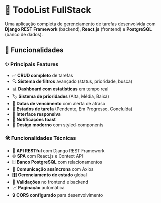 # 📝 TodoList FullStack

Uma aplicação completa de gerenciamento de tarefas desenvolvida com **Django REST Framework** (backend), **React.js** (frontend) e **PostgreSQL** (banco de dados).

## 🚀 Funcionalidades

### ✨ Principais Features
- ✅ **CRUD completo** de tarefas
- 🔍 **Sistema de filtros** avançado (status, prioridade, busca)
- 📊 **Dashboard com estatísticas** em tempo real
- 🏷️ **Sistema de prioridades** (Alta, Média, Baixa)
- 📅 **Datas de vencimento** com alerta de atraso
- 🎯 **Estados de tarefa** (Pendente, Em Progresso, Concluída)
- 📱 **Interface responsiva**
- 🔔 **Notificações toast**
- 🎨 **Design moderno** com styled-components

### 🛠️ Funcionalidades Técnicas
- 🔄 **API RESTful** com Django REST Framework
- 🌐 **SPA** com React.js e Context API
- 🗄️ **Banco PostgreSQL** com relacionamentos
- 📡 **Comunicação assíncrona** com Axios
- 🎛️ **Gerenciamento de estado** global
- 🚦 **Validações** no frontend e backend
- 📈 **Paginação** automática
- 🔒 **CORS configurado** para desenvolvimento